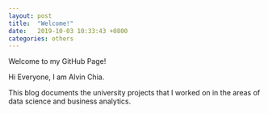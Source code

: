 ```yaml
---
layout: post
title:  "Welcome!"
date:   2019-10-03 10:33:43 +0800
categories: others
---
```


Welcome to my GitHub Page!

Hi Everyone, I am Alvin Chia.

This blog documents the university projects that I worked on in the areas of data science and business analytics.